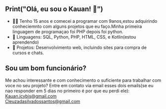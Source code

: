 ## Print("Olá, eu sou o Kauan! 👋")

- 👨‍💻 Tenho 15 anos e comecei a programar com 9anos,estou adquirindo conheciemnto com alguns projetos que eu faço.Minha primeira linguagem de programaçao foi PHP depois foi python.
- 🌟 Linguagens: SQL, Python, PHP, HTML, CSS, e Kotlin(estou aprendendo)
- 💼 Projetos: Desenvolvimento web, incluindo sites para compra de cursos e chats.

## Sou um bom funcionário? 

Me achou interessante e com conhecimento o suficiente para trabalhar com voce no seu projeto? Entre em contato via email esses dois emails(se eu nao responder em 5 dias no primeiro é por que eu perdi ele):
Kauan.jcybis@gmail.com
<br>
Cleuzadasilvadossantos@gmail.com
